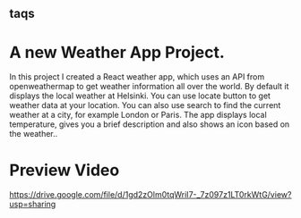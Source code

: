 ## taqs

# A new Weather App Project.

 
In this project I created a React weather app, which uses an API from openweathermap to get weather information all over the world. By default it displays the local weather at Helsinki. You can use locate button to get weather data at your location. You can also use search to find the current weather at a city, for example London or Paris. The app displays local temperature, gives you a brief description and also shows an icon based on the weather..

# Preview Video
https://drive.google.com/file/d/1gd2zOlm0tqWriI7-_7z097z1LT0rkWtG/view?usp=sharing
